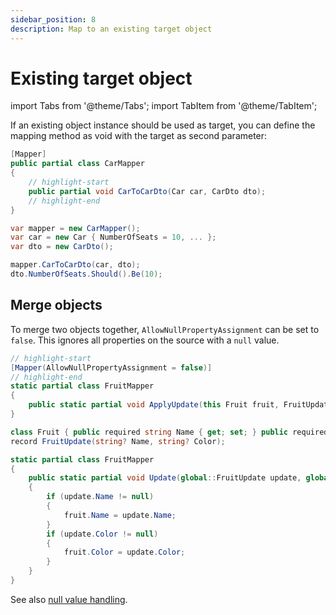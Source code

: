 ```yaml
---
sidebar_position: 8
description: Map to an existing target object
---
```


# Existing target object

import Tabs from '@theme/Tabs';
import TabItem from '@theme/TabItem';

If an existing object instance should be used as target, you can define the mapping method as void with the target as second parameter:

```csharp title="Mapper declaration"
[Mapper]
public partial class CarMapper
{
    // highlight-start
    public partial void CarToCarDto(Car car, CarDto dto);
    // highlight-end
}
```

```csharp title="Mapper usage"
var mapper = new CarMapper();
var car = new Car { NumberOfSeats = 10, ... };
var dto = new CarDto();

mapper.CarToCarDto(car, dto);
dto.NumberOfSeats.Should().Be(10);
```

## Merge objects

To merge two objects together, `AllowNullPropertyAssignment` can be set to `false`.
This ignores all properties on the source with a `null` value.

<Tabs>
  <TabItem value="declaration" label="Declaration" default>

```csharp
// highlight-start
[Mapper(AllowNullPropertyAssignment = false)]
// highlight-end
static partial class FruitMapper
{
    public static partial void ApplyUpdate(this Fruit fruit, FruitUpdate update);
}

class Fruit { public required string Name { get; set; } public required string Color { get; set; } }
record FruitUpdate(string? Name, string? Color);
```

  </TabItem>
  <TabItem value="generated" label="Generated code" default>

```csharp
static partial class FruitMapper
{
    public static partial void Update(global::FruitUpdate update, global::Fruit fruit)
    {
        if (update.Name != null)
        {
            fruit.Name = update.Name;
        }
        if (update.Color != null)
        {
            fruit.Color = update.Color;
        }
    }
}
```

  </TabItem>
</Tabs>

See also [null value handling](./mapper.mdx#null-values).
